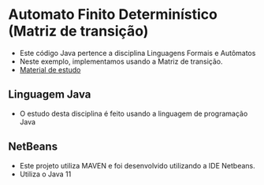 # Automato Finito Determinístico (Matriz de transição)

- Este código Java pertence a disciplina Linguagens Formais e Autômatos
- Neste exemplo, implementamos usando a Matriz de transição.
- [Material de estudo](https://prof-joserui.notion.site/Trabalho-Aut-mato-com-PilhaFD-c46175e8a30a47b984471ea011b2e7de) 

  
## Linguagem Java
- O estudo desta disciplina é feito usando a linguagem de programação Java

## NetBeans
- Este projeto utiliza MAVEN e foi desenvolvido utilizando a IDE Netbeans. 
- Utiliza o Java 11

